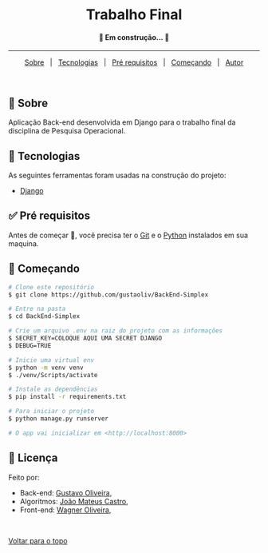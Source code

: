 <h1 align="center">Trabalho Final</h1>



<!-- Status -->

<h4 align="center"> 
	🚧  Em construção...  🚧
</h4> 

<hr>

<p align="center">
  <a href="#dart-sobre">Sobre</a> &#xa0; | &#xa0; 
  <a href="#rocket-tecnologias">Tecnologias</a> &#xa0; | &#xa0;
  <a href="#white_check_mark-pré-requisitos">Pré requisitos</a> &#xa0; | &#xa0;
  <a href="#checkered_flag-começando">Começando</a> &#xa0; | &#xa0;
  <a href="https://github.com/gustaoliv" target="_blank">Autor</a>
</p>

<br>

## :dart: Sobre ##

Aplicação Back-end desenvolvida em Django para o trabalho final da disciplina de Pesquisa Operacional.


## :rocket: Tecnologias ##

As seguintes ferramentas foram usadas na construção do projeto:

- [Django](https://www.djangoproject.com/)


## :white_check_mark: Pré requisitos ##

Antes de começar :checkered_flag:, você precisa ter o [Git](https://git-scm.com) e o [Python](https://www.python.org/) instalados em sua maquina.

## :checkered_flag: Começando ##

```bash
# Clone este repositório
$ git clone https://github.com/gustaoliv/BackEnd-Simplex

# Entre na pasta
$ cd BackEnd-Simplex

# Crie um arquivo .env na raiz do projeto com as informações
$ SECRET_KEY=COLOQUE AQUI UMA SECRET DJANGO
$ DEBUG=TRUE

# Inicie uma virtual env
$ python -m venv venv
$ ./venv/Scripts/activate

# Instale as dependências
$ pip install -r requirements.txt

# Para iniciar o projeto
$ python manage.py runserver

# O app vai inicializar em <http://localhost:8000>
```

## :memo: Licença ##

Feito por: 
- Back-end: <a href="https://github.com/gustaoliv" target="_blank">Gustavo Oliveira</a>, 
- Algoritmos: <a href="https://github.com/JMateusSC" target="_blank">João Mateus Castro</a>, 
- Front-end: <a href="https://github.com/wagnerolliveira" target="_blank">Wagner Oliveira</a>, 

&#xa0;

<a href="#top">Voltar para o topo</a>
